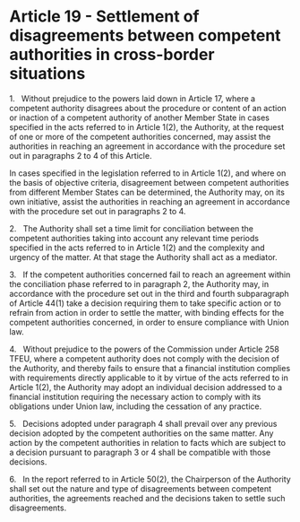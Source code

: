 # Article 19 - Settlement of disagreements between competent authorities in cross-border situations


1.   Without prejudice to the powers laid down in Article 17, where a competent authority disagrees about the procedure or content of an action or inaction of a competent authority of another Member State in cases specified in the acts referred to in Article 1(2), the Authority, at the request of one or more of the competent authorities concerned, may assist the authorities in reaching an agreement in accordance with the procedure set out in paragraphs 2 to 4 of this Article.

In cases specified in the legislation referred to in Article 1(2), and where on the basis of objective criteria, disagreement between competent authorities from different Member States can be determined, the Authority may, on its own initiative, assist the authorities in reaching an agreement in accordance with the procedure set out in paragraphs 2 to 4.

2.   The Authority shall set a time limit for conciliation between the competent authorities taking into account any relevant time periods specified in the acts referred to in Article 1(2) and the complexity and urgency of the matter. At that stage the Authority shall act as a mediator.

3.   If the competent authorities concerned fail to reach an agreement within the conciliation phase referred to in paragraph 2, the Authority may, in accordance with the procedure set out in the third and fourth subparagraph of Article 44(1) take a decision requiring them to take specific action or to refrain from action in order to settle the matter, with binding effects for the competent authorities concerned, in order to ensure compliance with Union law.

4.   Without prejudice to the powers of the Commission under Article 258 TFEU, where a competent authority does not comply with the decision of the Authority, and thereby fails to ensure that a financial institution complies with requirements directly applicable to it by virtue of the acts referred to in Article 1(2), the Authority may adopt an individual decision addressed to a financial institution requiring the necessary action to comply with its obligations under Union law, including the cessation of any practice.

5.   Decisions adopted under paragraph 4 shall prevail over any previous decision adopted by the competent authorities on the same matter. Any action by the competent authorities in relation to facts which are subject to a decision pursuant to paragraph 3 or 4 shall be compatible with those decisions.

6.   In the report referred to in Article 50(2), the Chairperson of the Authority shall set out the nature and type of disagreements between competent authorities, the agreements reached and the decisions taken to settle such disagreements.
